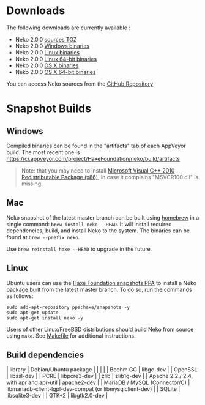 # Downloads

The following downloads are currently available :

- Neko 2.0.0 [sources TGZ](media/neko-2.0.0.tar.gz)
- Neko 2.0.0 [Windows binaries](media/neko-2.0.0-win.zip)
- Neko 2.0.0 [Linux binaries](media/neko-2.0.0-linux.tar.gz)
- Neko 2.0.0 [Linux 64-bit binaries](media/neko-2.0.0-linux64.tar.gz)
- Neko 2.0.0 [OS X binaries](media/neko-2.0.0-osx.tar.gz)
- Neko 2.0.0 [OS X 64-bit binaries](media/neko-2.0.0-osx64.tar.gz)

You can access Neko sources from the [GitHub Repository](https://github.com/HaxeFoundation/neko)

# Snapshot Builds

## Windows

Compiled binaries can be found in the "artifacts" tab of each AppVeyor build. The most recent one is
<https://ci.appveyor.com/project/HaxeFoundation/neko/build/artifacts>

> Note: that you may need to install [Microsoft Visual C++ 2010 Redistributable Package (x86)](https://www.microsoft.com/en-us/download/details.aspx?id=5555), in case it complains "MSVCR100.dll" is missing.

## Mac

Neko snapshot of the latest master branch can be built using [homebrew](http://brew.sh/) in a single command: `brew install neko --HEAD`. It will install required dependencies, build, and install Neko to the system. The binaries can be found at `brew --prefix neko`.

Use `brew reinstall haxe --HEAD` to upgrade in the future.

## Linux

Ubuntu users can use the [Haxe Foundation snapshots PPA](https://launchpad.net/~haxe/+archive/ubuntu/snapshots) to install a Neko package built from the latest master branch. To do so, run the commands as follows:
```
sudo add-apt-repository ppa:haxe/snapshots -y
sudo apt-get update
sudo apt-get install neko -y
```

Users of other Linux/FreeBSD distributions should build Neko from source using `make`. See [Makefile](https://github.com/HaxeFoundation/neko/blob/master/Makefile) for additional instructions.

## Build dependencies

| library | Debian/Ubuntu package |
| | |
| Boehm GC | libgc-dev |
| OpenSSL | libssl-dev |
| PCRE | libpcre3-dev |
| zlib | zlib1g-dev |
| Apache 2.2 / 2.4, with apr and apr-util | apache2-dev |
| MariaDB / MySQL (Connector/C) | libmariadb-client-lgpl-dev-compat (or libmysqlclient-dev) |
| SQLite | libsqlite3-dev |
| GTK+2 | libgtk2.0-dev |

